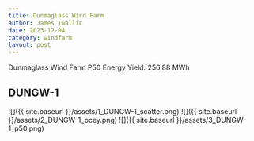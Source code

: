 ```yaml
---
title: Dunmaglass Wind Farm
author: James Twallin
date: 2023-12-04
category: windfarm
layout: post
---
```

Dunmaglass Wind Farm P50 Energy Yield: 256.88 MWh

DUNGW-1
-------------
![]({{ site.baseurl }}/assets/1_DUNGW-1_scatter.png)
![]({{ site.baseurl }}/assets/2_DUNGW-1_pcey.png)
![]({{ site.baseurl }}/assets/3_DUNGW-1_p50.png)

